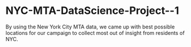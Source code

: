 # NYC-MTA-DataScience-Project--1
By using the New York City MTA data, we came up with best possible locations for our campaign to collect most out of insight from residents of NYC.
